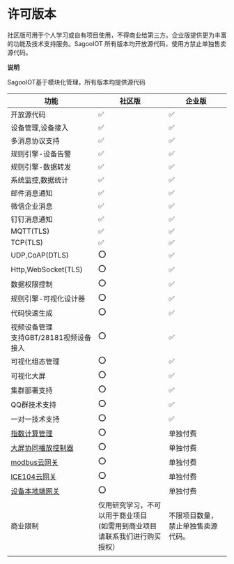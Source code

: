 # 许可版本

社区版可用于个人学习或自有项目使用，不得商业给第三方。企业版提供更为丰富的功能及技术支持服务。SagooIOT 所有版本均开放源代码，使用方禁止单独售卖源代码。

**说明**

SagooIOT基于模块化管理，所有版本均提供源代码


| 功能                                  | 社区版                                                        | 企业版                   |
|-------------------------------------|------------------------------------------------------------|-----------------------|
| 开放源代码                               | ✅                                                          | ✅                     |
| 设备管理,设备接入                           | ✅                                        				              | ✅                     |
| 多消息协议支持                             | ✅                                             				         | ✅                     |
| 规则引擎-设备告警                           | ✅                                                 				     | ✅                     |
| 规则引擎-数据转发                           | ✅                                        				              | ✅                     |
| 系统监控,数据统计                           | ✅                                                				      | ✅                     |
| 邮件消息通知                              | ✅                                                     				 | ✅                     |
| 微信企业消息                              | ✅                                                     				 | ✅                     |
| 钉钉消息通知                              | ✅                                                    				  | ✅                     |
| MQTT(TLS)                           | ✅                                                  				    | ✅                     |
| TCP(TLS)                            | ✅                                                  				    | ✅                     |
| UDP,CoAP(DTLS)                      | ⭕                                               				       | ✅                     |
| Http,WebSocket(TLS)                 | ⭕                                                   				   | ✅                     |
| 数据权限控制                              | ⭕                                               				       | ✅                     |
| 规则引擎-可视化设计器                         | ⭕                                           		             | ✅                     |
| 代码快速生成                              | ⭕                                              		 			      | ✅                     |
| 视频设备管理<br/>支持GBT/28181视频设备接入        | ⭕                    	                                     | ✅               	     |
| 可视化组态管理                             | ⭕                   				                                   | ✅                     |
| 可视化大屏                               | ⭕                      	                                   | ✅                     |
| 集群部署支持                              | ⭕                                                            | ✅                                  |
| QQ群技术支持                             | ⭕                                                            | ✅                                  |
| 一对一技术支持                             | ⭕                                                            | ✅                                  |
| [指数计算管理](/guide/datahub/totalIndex) | ⭕                     			                                  | 单独付费                 |
| [大屏协同播放控制器](/guide/extended/lsc)    | ⭕                      		                                  | 单独付费             |
| [modbus云网关](/guide/extended/modbus) | ⭕                                                            | 单独付费                           |
| [ICE104云网关](/guide/extended/ice104) | ⭕                                                            | 单独付费                           |
| [设备本地端网关](/guide/extended/gw)       | ⭕                                                            | 单独付费                           |
| 商业限制                                | 仅用研究学习，不可以用于商业项目 <br />(如需用到商业项目请联系我们进行购买授权）        			    |不限项目数量，禁止单独售卖源代码。        |
|                                     |  | |



